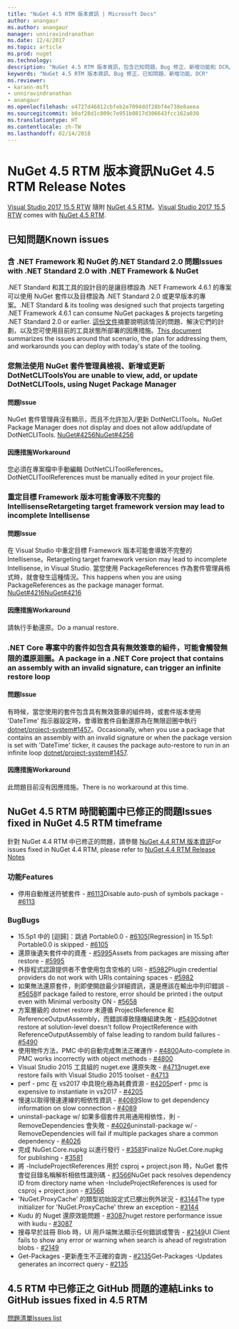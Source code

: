 ```yaml
---
title: "NuGet 4.5 RTM 版本資訊 | Microsoft Docs"
author: anangaur
ms.author: anangaur
manager: unniravindranathan
ms.date: 12/4/2017
ms.topic: article
ms.prod: nuget
ms.technology: 
description: "NuGet 4.5 RTM 版本資訊，包含已知問題、Bug 修正、新增功能和 DCR。"
keywords: "NuGet 4.5 RTM 版本資訊、Bug 修正、已知問題、新增功能、DCR"
ms.reviewer:
- karann-msft
- unniravindranathan
- anangaur
ms.openlocfilehash: e4727d46812cbfeb2e7094ddf28bf4e738e8aeea
ms.sourcegitcommit: b0af28d1c809c7e951b0817d306643fcc162a030
ms.translationtype: HT
ms.contentlocale: zh-TW
ms.lasthandoff: 02/14/2018
---
```

# <a name="nuget-45-rtm-release-notes"></a><span data-ttu-id="7f603-104">NuGet 4.5 RTM 版本資訊</span><span class="sxs-lookup"><span data-stu-id="7f603-104">NuGet 4.5 RTM Release Notes</span></span>

<span data-ttu-id="7f603-105">[Visual Studio 2017 15.5 RTW](https://www.visualstudio.com/news/releasenotes/vs2017-relnotes) 隨附 [NuGet 4.5 RTM](https://dist.nuget.org/win-x86-commandline/v4.5.0/nuget.exe)。</span><span class="sxs-lookup"><span data-stu-id="7f603-105">[Visual Studio 2017 15.5 RTW](https://www.visualstudio.com/news/releasenotes/vs2017-relnotes) comes with [NuGet 4.5 RTM](https://dist.nuget.org/win-x86-commandline/v4.5.0/nuget.exe).</span></span>

## <a name="known-issues"></a><span data-ttu-id="7f603-106">已知問題</span><span class="sxs-lookup"><span data-stu-id="7f603-106">Known issues</span></span>

### <a name="issues-with-net-standard-20-with-net-framework--nuget"></a><span data-ttu-id="7f603-107">含 .NET Framework 和 NuGet 的.NET Standard 2.0 問題</span><span class="sxs-lookup"><span data-stu-id="7f603-107">Issues with .NET Standard 2.0 with .NET Framework & NuGet</span></span> 

<span data-ttu-id="7f603-108">.NET Standard 和其工具的設計目的是讓目標設為 .NET Framework 4.6.1 的專案可以使用 NuGet 套件以及目標設為 .NET Standard 2.0 或更早版本的專案。</span><span class="sxs-lookup"><span data-stu-id="7f603-108">.NET Standard & its tooling was designed such that projects targeting .NET Framework 4.6.1 can consume NuGet packages & projects targeting .NET Standard 2.0 or earlier.</span></span> <span data-ttu-id="7f603-109">[這份文件](https://github.com/dotnet/standard/issues/481)摘要說明該情況的問題、解決它們的計劃，以及您可使用目前的工具狀態所部署的因應措施。</span><span class="sxs-lookup"><span data-stu-id="7f603-109">[This document](https://github.com/dotnet/standard/issues/481) summarizes the issues around that scenario, the plan for addressing them, and workarounds you can deploy with today's state of the tooling.</span></span>

### <a name="you-are-unable-to-view-add-or-update-dotnetclitools-using-nuget-package-manager"></a><span data-ttu-id="7f603-110">您無法使用 NuGet 套件管理員檢視、新增或更新 DotNetCLITools</span><span class="sxs-lookup"><span data-stu-id="7f603-110">You are unable to view, add, or update DotNetCLITools, using Nuget Package Manager</span></span>

#### <a name="issue"></a><span data-ttu-id="7f603-111">問題</span><span class="sxs-lookup"><span data-stu-id="7f603-111">Issue</span></span>

<span data-ttu-id="7f603-112">NuGet 套件管理員沒有顯示，而且不允許加入/更新 DotNetCLITools。</span><span class="sxs-lookup"><span data-stu-id="7f603-112">NuGet Package Manager does not display and does not allow add/update of DotNetCLITools.</span></span> [<span data-ttu-id="7f603-113">NuGet#4256</span><span class="sxs-lookup"><span data-stu-id="7f603-113">NuGet#4256</span></span>](https://github.com/NuGet/Home/issues/4256)

#### <a name="workaround"></a><span data-ttu-id="7f603-114">因應措施</span><span class="sxs-lookup"><span data-stu-id="7f603-114">Workaround</span></span>

<span data-ttu-id="7f603-115">您必須在專案檔中手動編輯 DotNetCLIToolReferences。</span><span class="sxs-lookup"><span data-stu-id="7f603-115">DotNetCLIToolReferences must be manually edited in your project file.</span></span>

### <a name="retargeting-target-framework-version-may-lead-to-incomplete-intellisense"></a><span data-ttu-id="7f603-116">重定目標 Framework 版本可能會導致不完整的 Intellisense</span><span class="sxs-lookup"><span data-stu-id="7f603-116">Retargeting target framework version may lead to incomplete Intellisense</span></span>

#### <a name="issue"></a><span data-ttu-id="7f603-117">問題</span><span class="sxs-lookup"><span data-stu-id="7f603-117">Issue</span></span>

<span data-ttu-id="7f603-118">在 Visual Studio 中重定目標 Framework 版本可能會導致不完整的 Intellisense。</span><span class="sxs-lookup"><span data-stu-id="7f603-118">Retargeting target framework version may lead to incomplete Intellisense, in Visual Studio.</span></span> <span data-ttu-id="7f603-119">當您使用 PackageReferences 作為套件管理員格式時，就會發生這種情況。</span><span class="sxs-lookup"><span data-stu-id="7f603-119">This happens when you are using PackageReferences as the package manager format.</span></span> [<span data-ttu-id="7f603-120">NuGet#4216</span><span class="sxs-lookup"><span data-stu-id="7f603-120">NuGet#4216</span></span>](https://github.com/NuGet/Home/issues/4216)

#### <a name="workaround"></a><span data-ttu-id="7f603-121">因應措施</span><span class="sxs-lookup"><span data-stu-id="7f603-121">Workaround</span></span>

<span data-ttu-id="7f603-122">請執行手動還原。</span><span class="sxs-lookup"><span data-stu-id="7f603-122">Do a manual restore.</span></span>

### <a name="a-package-in-a-net-core-project-that-contains-an-assembly-with-an-invalid-signature-can-trigger-an-infinite-restore-loop"></a><span data-ttu-id="7f603-123">.NET Core 專案中的套件如包含具有無效簽章的組件，可能會觸發無限的還原迴圈。</span><span class="sxs-lookup"><span data-stu-id="7f603-123">A package in a .NET Core project that contains an assembly with an invalid signature, can trigger an infinite restore loop</span></span>

#### <a name="issue"></a><span data-ttu-id="7f603-124">問題</span><span class="sxs-lookup"><span data-stu-id="7f603-124">Issue</span></span>

<span data-ttu-id="7f603-125">有時候，當您使用的套件包含具有無效簽章的組件時，或套件版本使用 'DateTime' 指示器設定時，會導致套件自動還原為在無限迴圈中執行 [dotnet/project-system#1457](https://github.com/dotnet/project-system/issues/1457)。</span><span class="sxs-lookup"><span data-stu-id="7f603-125">Occasionally, when you use a package that contains an assembly with an invalid signature or when the package version is set with 'DateTime' ticker, it causes the package auto-restore to run in an infinite loop [dotnet/project-system#1457](https://github.com/dotnet/project-system/issues/1457).</span></span>

#### <a name="workaround"></a><span data-ttu-id="7f603-126">因應措施</span><span class="sxs-lookup"><span data-stu-id="7f603-126">Workaround</span></span>

<span data-ttu-id="7f603-127">此問題目前沒有因應措施。</span><span class="sxs-lookup"><span data-stu-id="7f603-127">There is no workaround at this time.</span></span>

## <a name="issues-fixed-in-nuget-45-rtm-timeframe"></a><span data-ttu-id="7f603-128">NuGet 4.5 RTM 時間範圍中已修正的問題</span><span class="sxs-lookup"><span data-stu-id="7f603-128">Issues fixed in NuGet 4.5 RTM timeframe</span></span>

<span data-ttu-id="7f603-129">針對 NuGet 4.4 RTM 中已修正的問題，請參閱 [NuGet 4.4 RTM 版本資訊](../release-notes/nuget-4.4-RTM.md)</span><span class="sxs-lookup"><span data-stu-id="7f603-129">For issues fixed in NuGet 4.4 RTM, please refer to [NuGet 4.4 RTM Release Notes](../release-notes/nuget-4.4-RTM.md)</span></span> 

### <a name="features"></a><span data-ttu-id="7f603-130">功能</span><span class="sxs-lookup"><span data-stu-id="7f603-130">Features</span></span>

- <span data-ttu-id="7f603-131">停用自動推送符號套件 - [#6113](https://github.com/NuGet/Home/issues/6113)</span><span class="sxs-lookup"><span data-stu-id="7f603-131">Disable auto-push of symbols package - [#6113](https://github.com/NuGet/Home/issues/6113)</span></span>

### <a name="bugs"></a><span data-ttu-id="7f603-132">Bug</span><span class="sxs-lookup"><span data-stu-id="7f603-132">Bugs</span></span>

- <span data-ttu-id="7f603-133">15.5p1 中的 [迴歸]：跳過 Portable0.0 - [#6105](https://github.com/NuGet/Home/issues/6105)</span><span class="sxs-lookup"><span data-stu-id="7f603-133">[Regression] in 15.5p1: Portable0.0 is skipped - [#6105](https://github.com/NuGet/Home/issues/6105)</span></span>
- <span data-ttu-id="7f603-134">還原後遺失套件中的資產 - [#5995](https://github.com/NuGet/Home/issues/5995)</span><span class="sxs-lookup"><span data-stu-id="7f603-134">Assets from packages are missing after restore - [#5995](https://github.com/NuGet/Home/issues/5995)</span></span>
- <span data-ttu-id="7f603-135">外掛程式認證提供者不會使用包含空格的 URI - [#5982](https://github.com/NuGet/Home/issues/5982)</span><span class="sxs-lookup"><span data-stu-id="7f603-135">Plugin credential providers do not work with URIs containing spaces - [#5982](https://github.com/NuGet/Home/issues/5982)</span></span>
- <span data-ttu-id="7f603-136">如果無法還原套件，則即使開啟最少詳細資訊，還是應該在輸出中列印錯誤 - [#5658](https://github.com/NuGet/Home/issues/5658)</span><span class="sxs-lookup"><span data-stu-id="7f603-136">If package failed to restore, error should be printed i the output even with Minimal verbosity ON - [#5658](https://github.com/NuGet/Home/issues/5658)</span></span>
- <span data-ttu-id="7f603-137">方案層級的 dotnet restore 未遵循 ProjectReference 和 ReferenceOutputAssembly，而錯誤導致隨機組建失敗 - [#5490](https://github.com/NuGet/Home/issues/5490)</span><span class="sxs-lookup"><span data-stu-id="7f603-137">dotnet restore at solution-level doesn't follow ProjectReference with ReferenceOutputAssembly of false leading to random build failures - [#5490](https://github.com/NuGet/Home/issues/5490)</span></span>
- <span data-ttu-id="7f603-138">使用物件方法，PMC 中的自動完成無法正確運作 - [#4800](https://github.com/NuGet/Home/issues/4800)</span><span class="sxs-lookup"><span data-stu-id="7f603-138">Auto-complete in PMC works incorrectly with object methods - [#4800](https://github.com/NuGet/Home/issues/4800)</span></span>
- <span data-ttu-id="7f603-139">Visual Studio 2015 工具組的 nuget.exe 還原失敗 - [#4713](https://github.com/NuGet/Home/issues/4713)</span><span class="sxs-lookup"><span data-stu-id="7f603-139">nuget.exe restore fails with Visual Studio 2015 toolset - [#4713](https://github.com/NuGet/Home/issues/4713)</span></span>
- <span data-ttu-id="7f603-140">perf - pmc 在 vs2017 中具現化極為耗費資源 - [#4205](https://github.com/NuGet/Home/issues/4205)</span><span class="sxs-lookup"><span data-stu-id="7f603-140">perf - pmc is expensive to instantiate in vs2017 - [#4205](https://github.com/NuGet/Home/issues/4205)</span></span>
- <span data-ttu-id="7f603-141">慢速以取得慢速連線的相依性資訊 - [#4089](https://github.com/NuGet/Home/issues/4089)</span><span class="sxs-lookup"><span data-stu-id="7f603-141">Slow to get dependency information on slow connection - [#4089](https://github.com/NuGet/Home/issues/4089)</span></span>
- <span data-ttu-id="7f603-142">uninstall-package w/ 如果多個套件共用通用相依性，則 -RemoveDependencies 會失敗 - [#4026](https://github.com/NuGet/Home/issues/4026)</span><span class="sxs-lookup"><span data-stu-id="7f603-142">uninstall-package w/ -RemoveDependencies will fail if multiple packages share a common dependency - [#4026](https://github.com/NuGet/Home/issues/4026)</span></span>
- <span data-ttu-id="7f603-143">完成 NuGet.Core.nupkg 以進行發行 - [#3581](https://github.com/NuGet/Home/issues/3581)</span><span class="sxs-lookup"><span data-stu-id="7f603-143">Finalize NuGet.Core.nupkg for publishing - [#3581](https://github.com/NuGet/Home/issues/3581)</span></span>
- <span data-ttu-id="7f603-144">將 -IncludeProjectReferences 用於 csproj + project.json 時，NuGet 套件會從目錄名稱解析相依性識別碼 - [#3566](https://github.com/NuGet/Home/issues/3566)</span><span class="sxs-lookup"><span data-stu-id="7f603-144">NuGet pack resolves dependency ID from directory name when -IncludeProjectReferences is used for csproj + project.json - [#3566](https://github.com/NuGet/Home/issues/3566)</span></span>
- <span data-ttu-id="7f603-145">'NuGet.ProxyCache' 的類型初始設定式已擲出例外狀況 - [#3144](https://github.com/NuGet/Home/issues/3144)</span><span class="sxs-lookup"><span data-stu-id="7f603-145">The type initializer for 'NuGet.ProxyCache' threw an exception - [#3144](https://github.com/NuGet/Home/issues/3144)</span></span>
- <span data-ttu-id="7f603-146">Kudu 的 Nuget 還原效能問題 - [#3087](https://github.com/NuGet/Home/issues/3087)</span><span class="sxs-lookup"><span data-stu-id="7f603-146">nuget restore performance issue with kudu - [#3087](https://github.com/NuGet/Home/issues/3087)</span></span>
- <span data-ttu-id="7f603-147">搜尋早於註冊 Blob 時，UI 用戶端無法顯示任何錯誤或警告 - [#2149](https://github.com/NuGet/Home/issues/2149)</span><span class="sxs-lookup"><span data-stu-id="7f603-147">UI Client fails to show any error or warning when search is ahead of registration blobs - [#2149](https://github.com/NuGet/Home/issues/2149)</span></span>
- <span data-ttu-id="7f603-148">Get-Packages -更新產生不正確的查詢 - [#2135](https://github.com/NuGet/Home/issues/2135)</span><span class="sxs-lookup"><span data-stu-id="7f603-148">Get-Packages -Updates generates an incorrect query - [#2135](https://github.com/NuGet/Home/issues/2135)</span></span>

## <a name="links-to-github-issues-fixed-in-45-rtm"></a><span data-ttu-id="7f603-149">4.5 RTM 中已修正之 GitHub 問題的連結</span><span class="sxs-lookup"><span data-stu-id="7f603-149">Links to GitHub issues fixed in 4.5 RTM</span></span>

[<span data-ttu-id="7f603-150">問題清單</span><span class="sxs-lookup"><span data-stu-id="7f603-150">Issues list</span></span>](https://github.com/NuGet/Home/issues?q=is%3Aissue+milestone%3A4.5+is%3Aclosed)
